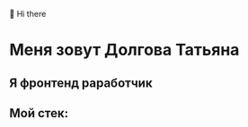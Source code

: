 👋 Hi there
# Меня зовут Долгова Татьяна 
## Я фронтенд раработчик
## Мой стек:



<!---
TatyanaDolgova/TatyanaDolgova is a ✨ special ✨ repository because its `README.md` (this file) appears on your GitHub profile.
You can click the Preview link to take a look at your changes.
--->
